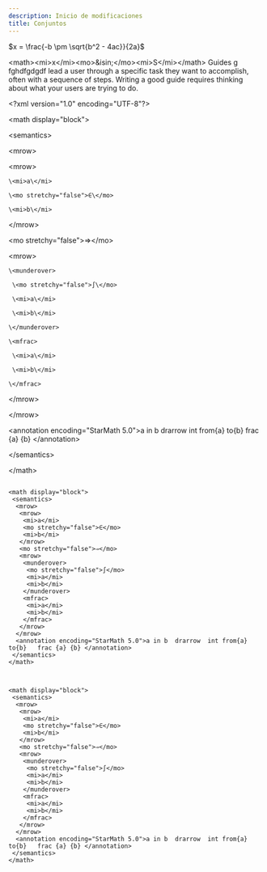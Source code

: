```yaml
---
description: Inicio de modificaciones
title: Conjuntos
---
```


$x = \frac{-b \pm \sqrt{b^2 - 4ac}}{2a}$

 \<math>\<mi>x\</mi>\<mo>\&isin;\</mo>\<mi>S\</mi>\</math>
Guides g fghdfgdgdf lead a user through a specific task they want to accomplish, often with a sequence of steps.
Writing a good guide requires thinking about what your users are trying to do.

\<?xml version="1.0" encoding="UTF-8"?>

\<math display="block">

 \<semantics>

  \<mrow>

   \<mrow>

    \<mi>a\</mi>

    \<mo stretchy="false">∈\</mo>

    \<mi>b\</mi>

   \</mrow>

   \<mo stretchy="false">⇒\</mo>

   \<mrow>

    \<munderover>

     \<mo stretchy="false">∫\</mo>

     \<mi>a\</mi>

     \<mi>b\</mi>

    \</munderover>

    \<mfrac>

     \<mi>a\</mi>

     \<mi>b\</mi>

    \</mfrac>

   \</mrow>

  \</mrow>

  \<annotation encoding="StarMath 5.0">a in b  drarrow  int from{a} to{b}   frac {a} {b} \</annotation>

 \</semantics>

\</math>

```plaintext

<math display="block">
 <semantics>
  <mrow>
   <mrow>
    <mi>a</mi>
    <mo stretchy="false">∈</mo>
    <mi>b</mi>
   </mrow>
   <mo stretchy="false">⇒</mo>
   <mrow>
    <munderover>
     <mo stretchy="false">∫</mo>
     <mi>a</mi>
     <mi>b</mi>
    </munderover>
    <mfrac>
     <mi>a</mi>
     <mi>b</mi>
    </mfrac>
   </mrow>
  </mrow>
  <annotation encoding="StarMath 5.0">a in b  drarrow  int from{a} to{b}   frac {a} {b} </annotation>
 </semantics>
</math>
```

```xml
```

```plaintext

<math display="block">
 <semantics>
  <mrow>
   <mrow>
    <mi>a</mi>
    <mo stretchy="false">∈</mo>
    <mi>b</mi>
   </mrow>
   <mo stretchy="false">⇒</mo>
   <mrow>
    <munderover>
     <mo stretchy="false">∫</mo>
     <mi>a</mi>
     <mi>b</mi>
    </munderover>
    <mfrac>
     <mi>a</mi>
     <mi>b</mi>
    </mfrac>
   </mrow>
  </mrow>
  <annotation encoding="StarMath 5.0">a in b  drarrow  int from{a} to{b}   frac {a} {b} </annotation>
 </semantics>
</math>
```
